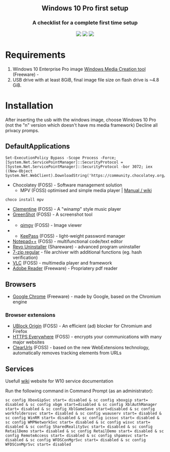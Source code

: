 <h2 align="center"> Windows 10 Pro first setup </h2> 

<h3 align="center"> A checklist for a complete first time setup </h3>

<p align="center">
<img src="https://img.shields.io/badge/Support-Windows%20x64-blue?logo=Windows&style=flat-square">
<img src="https://img.shields.io/github/license/marko-milasinovic/Windows10_LTSC?style=flat-square">
<img src="https://img.shields.io/github/directory-file-count/marko-milasinovic/Windows10_LTSC?style=flat-square">
</p>

# Requirements
1) Windows 10 Enterprise Pro image
[Windows Media Creation tool](https://www.microsoft.com/en-us/software-download/windows10) (Freeware) - 
2) USB drive with at least 8GiB, final image file size on flash drive is ~4.8 GiB.


# Installation
After inserting the usb with the windows image, choose Windows 10 Pro (not the "n" version which doesn't have ms media framework)
Decline all privacy promps.


## DefaultApplications

 ```
Set-ExecutionPolicy Bypass -Scope Process -Force; [System.Net.ServicePointManager]::SecurityProtocol = [System.Net.ServicePointManager]::SecurityProtocol -bor 3072; iex ((New-Object System.Net.WebClient).DownloadString('https://community.chocolatey.org/install.ps1'))
```
* Chocolatey (FOSS) - Software management solution
  * MPV (FOSS) optimised and simple media player | [Manual / wiki](https://mpv.io/manual/stable/#keyboard-control)
```
choco install mpv
```
* [Clementine](https://github.com/clementine-player/Clementine/releases/latest) (FOSS) - A "winamp" style music player
* [GreenShot](https://getgreenshot.org/downloads/) (FOSS) - A screenshot tool
* * [qimgv](https://github.com/easymodo/qimgv/releases/latest) (FOSS) - Image viewer
* * [KeePass](https://keepass.info/download.html) (FOSS) - light-weight password manager
* [Notepad++](https://github.com/notepad-plus-plus/notepad-plus-plus/releases/latest) (FOSS) - multifunctional code/text editor
* [Revo Uninstaller](https://www.revouninstaller.com/start-freeware-download/) (Shareware) - advanced program uninstaller
* [7-zip regular](https://github.com/mcmilk/7-Zip-zstd/releases/latest) - file archiver with additional functions (eg. hash verification)
* [VLC](https://www.videolan.org/vlc/download-windows.html) (FOSS) - multimedia player and framework
* [Adobe Reader](https://get.adobe.com/reader/download?os=Windows+10&name=Reader+DC+2022.002.20191+English+Windows%2864Bit%29&lang=en&nativeOs=Windows+10&accepted=&declined=mss%2Cmsc%2Ccr&preInstalled=&site=otherversions) (Freeware) - Propriatery pdf reader


## Browsers
* [Google Chrome](https://www.google.com/intl/en/chrome/?standalone=1) (Freeware) - made by Google, based on the Chromium engine


### Browser extensions
* [UBlock Origin](https://github.com/gorhill/uBlock) (FOSS) - An efficient (ad) blocker for Chromium and Firefox
* [HTTPS Everywhere](https://www.eff.org/https-everywhere/) (FOSS) - encrypts your communications with many major websites
* [ClearUrls](https://gitlab.com/KevinRoebert/ClearUrls) (FOSS) - based on the new WebExtensions technology, automatically removes tracking elements from URLs

## Services
Usefull [wiki](http://revertservice.com/10/) website for W10 service documentation
<p>
Run the following command in Command Prompt (as an administrator):

```
sc config XboxGipSvc start= disabled & sc config xboxgip start= disabled & sc config xbgm start=disabled & sc config XblAuthManager start= disabled & sc config XblGameSave start=disabled & sc config workfolderssvc start= disabled & sc config wuauserv start= disabled & sc config WinRM start= disabled & sc config icssvc start= disabled & sc config WMPNetworkSvc start= disabled & sc config wisvc start= disabled & sc config SharedRealitySvc start= disabled & sc config RetailDemo start= disabled & sc config RetailDemo start= disabled & sc config RemoteAccess start= disabled & sc config shpamsvc start= disabled & sc config WFDSConMgrSvc start= disabled & sc config WFDSConMgrSvc start= disabled
```
<p>

